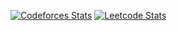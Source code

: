 
[![Codeforces Stats](https://codeforces-readme-stats.vercel.app/api/card?username=praveendahiya)](https://codeforces.com/profile/praveendahiya)
[![Leetcode Stats](https://leetcard.jacoblin.cool/pd871)](https://leetcode.com/pd871)
